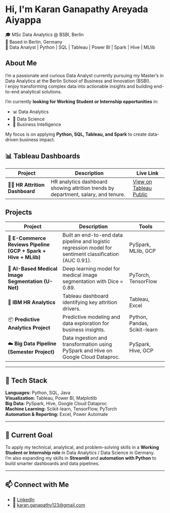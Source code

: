 #  Hi, I'm Karan Ganapathy Areyada Aiyappa  

🎓 MSc Data Analytics @ BSBI, Berlin  
📍 Based in Berlin, Germany  
💼 Data Analyst | Python | SQL | Tableau | Power BI | Spark | Hive | MLlib  


##  About Me
I’m a passionate and curious Data Analyst currently pursuing my Master’s in Data Analytics at the Berlin School of Business and Innovation (BSBI).  
I enjoy transforming complex data into actionable insights and building end-to-end analytical solutions.

I’m currently **looking for Working Student or Internship opportunities** in:
- 📊 Data Analytics  
- 🤖 Data Science  
- 🧮 Business Intelligence  

My focus is on applying **Python, SQL, Tableau, and Spark** to create data-driven business impact.



## 📊 Tableau Dashboards

| Project | Description | Live Link |
|----------|--------------|------------|
| 🧍‍♂️ **HR Attrition Dashboard** | HR analytics dashboard showing attrition trends by department, salary, and tenure. | [View on Tableau Public](https://public.tableau.com/views/Project_Visulaization/SalesPerformanceDashboard?:language=en-US&:sid=&:redirect=auth&:display_count=n&:origin=viz_share_link)



##  Projects

| Project | Description | Tools |
|----------|--------------|-------|
| 🛒 **E-Commerce Reviews Pipeline (GCP + Spark + Hive + MLlib)** | Built an end-to-end data pipeline and logistic regression model for sentiment classification (AUC 0.91). | PySpark, MLlib, GCP |
| 🧠 **AI-Based Medical Image Segmentation (U-Net)** | Deep learning model for medical image segmentation with Dice = 0.89. | PyTorch, TensorFlow |
| 👔 **IBM HR Analytics** | Tableau dashboard identifying key attrition drivers. | Tableau, Excel |
| 📦 **Predictive Analytics Project** | Predictive modeling and data exploration for business insights. | Python, Pandas, Scikit-learn |
| ☁️ **Big Data Pipeline (Semester Project)** | Data ingestion and transformation using PySpark and Hive on Google Cloud Dataproc. | PySpark, Hive, GCP |

---

## 🧰 Tech Stack  
**Languages:** Python, SQL, Java  
**Visualization:** Tableau, Power BI, Matplotlib  
**Big Data:** PySpark, Hive, Google Cloud Dataproc  
**Machine Learning:** Scikit-learn, TensorFlow, PyTorch  
**Automation & Reporting:** Excel, Power Automate  

---

## 🎯 Current Goal
To apply my technical, analytical, and problem-solving skills in a **Working Student or Internship role** in Data Analytics / Data Science in Germany.  
I’m also expanding my skills in **Streamlit** and **automation with Python** to build smarter dashboards and data pipelines.

---

## 📫 Connect with Me  
- 💼 [LinkedIn](www.linkedin.com/in/karan-ganapathy-a56a88203)
- 📧 karan.ganapathy123@gmail.com  
